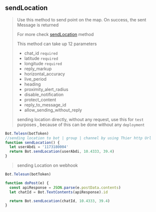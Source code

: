 ## sendLocation

> Use this method to send point on the map. On success, the sent Message is returned
>
> For more check [sendLocation](https://core.telegram.org/bots/api#sendlocation) method
>
> This method can take up 12 parameters
>
> - chat_id `required`
> - latitude `required`
> - longitude `required`
> - reply_markup
> - horizontal_accuracy
> - live_period
> - heading
> - proximity_alert_radius
> - disable_notification
> - protect_content
> - reply_to_message_id
> - allow_sending_without_reply
>
> sending location directly, without any request, use this for `test` purposes , because of this can be done without any `deployment`

```js
Bot.Telesn(botToken)
//sending location to bot | group | channel by using Thier http Url
function sendLocation() {
  let userAbdi = '1173180004'
  return Bot.sendLocation(userAbdi, 10.4333, 39.4)
}
```

> sending Location on webhook

```js
Bot.Telesun(botToken)

function doPost(e) {
  const apiResponse = JSON.parse(e.postData.contents)
  let chatId = Bot.TextContents(apiResponse).id

  return Bot.sendLocation(chatId, 10.4333, 39.4)
}
```
